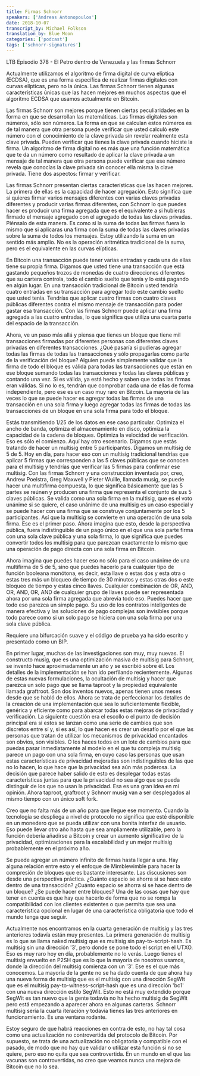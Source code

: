 ```yaml
---
title: Firmas Schnorr
speakers: ['Andreas Antonopoulos']
date: 2018-10-07
transcript_by: Michael Folkson
translation_by: Blue Moon
categories: ['podcast']
tags: ['schnorr-signatures']
---
```

LTB Episodio 378 - El Petro dentro de Venezuela y las firmas Schnorr

Actualmente utilizamos el algoritmo de firma digital de curva elíptica (ECDSA), que es una forma específica de realizar firmas digitales con curvas elípticas, pero no la única. Las firmas Schnorr tienen algunas características únicas que las hacen mejores en muchos aspectos que el algoritmo ECDSA que usamos actualmente en Bitcoin.

Las firmas Schnorr son mejores porque tienen ciertas peculiaridades en la forma en que se desarrollan las matemáticas. Las firmas digitales son números, sólo son números. La forma en que se calculan estos números es de tal manera que otra persona puede verificar que usted calculó este número con el conocimiento de la clave privada sin revelar realmente esta clave privada. Pueden verificar que tienes la clave privada cuando hiciste la firma. Un algoritmo de firma digital no es más que una función matemática que te da un número como resultado de aplicar la clave privada a un mensaje de tal manera que otra persona puede verificar que ese número revela que conocías la clave privada sin conocer ella misma la clave privada. Tiene dos aspectos: firmar y verificar.

Las firmas Schnorr presentan ciertas características que las hacen mejores. La primera de ellas es la capacidad de hacer agregación. Esto significa que si quieres firmar varios mensajes diferentes con varias claves privadas diferentes y producir varias firmas diferentes, con Schnorr lo que puedes hacer es producir una firma agregada que es el equivalente a si hubieras firmado el mensaje agregado con el agregado de todas las claves privadas. Piénsalo de esta manera. Es como si la suma de todas las firmas fuera lo mismo que si aplicaras una firma con la suma de todas las claves privadas sobre la suma de todos los mensajes. Estoy utilizando la suma en un sentido más amplio. No es la operación aritmética tradicional de la suma, pero es el equivalente en las curvas elípticas.

En Bitcoin una transacción puede tener varias entradas y cada una de ellas tiene su propia firma. Digamos que usted tiene una transacción que está gastando pequeños trozos de monedas de cuatro direcciones diferentes que su cartera controla, todo el cambio suelto que tenía y lo está pagando en algún lugar. En una transacción tradicional de Bitcoin usted tendría cuatro entradas en su transacción para agregar todo este cambio suelto que usted tenía. Tendrías que aplicar cuatro firmas con cuatro claves públicas diferentes contra el mismo mensaje de transacción para poder gastar esa transacción. Con las firmas Schnorr puede aplicar una firma agregada a las cuatro entradas, lo que significa que utiliza una cuarta parte del espacio de la transacción.

Ahora, ve un paso más allá y piensa que tienes un bloque que tiene mil transacciones firmadas por diferentes personas con diferentes claves privadas en diferentes transacciones. ¿Qué pasaría si pudieras agregar todas las firmas de todas las transacciones y sólo propagarlas como parte de la verificación del bloque? Alguien puede simplemente validar que la firma de todo el bloque es válida para todas las transacciones que están en ese bloque sumando todas las transacciones y todas las claves públicas y contando una vez. Si es válida, ya está hecho y saben que todas las firmas eran válidas. Si no lo es, tendrán que comprobar cada una de ellas de forma independiente, pero ese es un caso muy raro en Bitcoin. La mayoría de las veces lo que se puede hacer es agregar todas las firmas de una transacción en una sola firma y luego agregar todas las firmas de todas las transacciones de un bloque en una sola firma para todo el bloque.

Estás transmitiendo 1/25 de los datos en ese caso particular. Optimiza el ancho de banda, optimiza el almacenamiento en disco, optimiza la capacidad de la cadena de bloques. Optimiza la velocidad de verificación. Eso es sólo el comienzo. Aquí hay otro escenario. Digamos que estás tratando de hacer un multisig entre 5 participantes. Digamos un multisig de 5 de 5. Hoy en día, para hacer eso con un multisig tradicional tendrías que aplicar 5 firmas que corresponden a las 5 claves públicas que se conocen para el multisig y tendrías que verificar las 5 firmas para confirmar ese multisig. Con las firmas Schnorr y una construcción inventada por, creo, Andrew Poelstra, Greg Maxwell y Pieter Wuille, llamada musig, se puede hacer una multifirma compuesta, lo que significa básicamente que las 5 partes se reúnen y producen una firma que representa el conjunto de sus 5 claves públicas. Se valida como una sola firma en la multisig, que es el voto unánime si se quiere, el caso unánime de una multisig es un caso especial y se puede hacer con una firma que se construye conjuntamente por los 5 participantes. Así que la multisig se convierte en una operación de una sola firma. Ese es el primer paso. Ahora imagina que esto, desde la perspectiva pública, fuera indistinguible de un pago único en el que una sola parte firma con una sola clave pública y una sola firma, lo que significa que puedes convertir todos los multisig para que parezcan exactamente lo mismo que una operación de pago directa con una sola firma en Bitcoin.

Ahora imagina que puedes hacer eso no sólo para el caso unánime de una multifirma de 5 de 5, sino que puedes hacerlo para cualquier tipo de función booleana monótona, es decir, esta llave o estas dos y esta otra o estas tres más un bloqueo de tiempo de 30 minutos y estas otras dos o este bloqueo de tiempo y estas cinco llaves. Cualquier combinación de OR, AND, OR, AND, OR, AND de cualquier grupo de llaves puede ser representada ahora por una sola firma agregada que abrevia todo eso. Puedes hacer que todo eso parezca un simple pago. Su uso de los contratos inteligentes de manera efectiva y las soluciones de pago complejas son invisibles porque todo parece como si un solo pago se hiciera con una sola firma por una sola clave pública.

Requiere una bifurcación suave y el código de prueba ya ha sido escrito y presentado como un BIP.

En primer lugar, muchas de las investigaciones son muy, muy nuevas. El constructo musig, que es una optimización masiva de multisig para Schnorr, se inventó hace aproximadamente un año y se escribió sobre él. Los detalles de la implementación se han ido perfilando recientemente. Algunas de estas nuevas formulaciones, la ocultación de multisig y hacer que parezca un solo pago que se llama taproot y la propiedad equivalente llamada graftroot. Son dos inventos nuevos, apenas tienen unos meses desde que se habló de ellos. Ahora se trata de perfeccionar los detalles de la creación de una implementación que sea lo suficientemente flexible, genérica y eficiente como para abarcar todas estas mejoras de privacidad y verificación. La siguiente cuestión era el escollo o el punto de decisión principal era si estos se lanzan como una serie de cambios que son discretos entre sí y, si es así, lo que hacen es crear un desafío por el que las personas que tratan de utilizar los mecanismos de privacidad encantados son obvios, son visibles. O los haces todos en un lote de cambios para que puedas pasar inmediatamente al modelo en el que tu compleja multisig parece un pago con una sola firma, en cuyo caso las personas que usan estas características de privacidad mejoradas son indistinguibles de las que no lo hacen, lo que hace que la privacidad sea aún más poderosa. La decisión que parece haber salido de esto es desplegar todas estas características juntas para que la privacidad no sea algo que se pueda distinguir de los que no usan la privacidad. Esa es una gran idea en mi opinión. Ahora taproot, graftroot y Schnorr musig van a ser desplegados al mismo tiempo con un único soft fork.

Creo que no falta más de un año para que llegue ese momento. Cuando la tecnología se despliega a nivel de protocolo no significa que esté disponible en un monedero que se pueda utilizar con una bonita interfaz de usuario. Eso puede llevar otro año hasta que sea ampliamente utilizable, pero la función debería añadirse a Bitcoin y crear un aumento significativo de la privacidad, optimizaciones para la escalabilidad y un mejor multisig probablemente en el próximo año.

Se puede agregar un número infinito de firmas hasta llegar a una. Hay alguna relación entre esto y el enfoque de Mimblewimble para hacer la compresión de bloques que es bastante interesante. Las discusiones son desde una perspectiva práctica. ¿Cuánto espacio se ahorra si se hace esto dentro de una transacción? ¿Cuánto espacio se ahorra si se hace dentro de un bloque? ¿Se puede hacer entre bloques? Una de las cosas que hay que tener en cuenta es que hay que hacerlo de forma que no se rompa la compatibilidad con los clientes existentes o que permita que sea una característica opcional en lugar de una característica obligatoria que todo el mundo tenga que seguir.

Actualmente nos encontramos en la cuarta generación de multisig y las tres anteriores todavía están muy presentes. La primera generación de multisig es lo que se llama naked multisig que es multisig sin pay-to-script-hash. Es multisig sin una dirección '3', pero donde se pone todo el script en el UTXO. Eso es muy raro hoy en día, probablemente no lo verás. Luego tienes el multisig envuelto en P2SH que es lo que la mayoría de nosotros usamos, donde la dirección del multisig comienza con un '3'. Ese es el que más conocemos. La mayoría de la gente no se ha dado cuenta de que ahora hay una nueva forma de multisig que es el multisig con una dirección SegWIt que es el multisig pay-to-witness-script-hash que es una dirección 'bc1' con una nueva dirección estilo SegWit. Esto no está muy extendido porque SegWit es tan nuevo que la gente todavía no ha hecho multisig de SegWit pero está empezando a aparecer ahora en algunas carteras. Schnorr multisig sería la cuarta iteración y todavía tienes las tres anteriores en funcionamiento. Es una ventana rodante.

Estoy seguro de que habrá reacciones en contra de esto, no hay tal cosa como una actualización no controvertida del protocolo de Bitcoin. Por supuesto, se trata de una actualización no obligatoria y compatible con el pasado, de modo que no hay que validar o utilizar esta función si no se quiere, pero eso no quita que sea controvertida. En un mundo en el que las vacunas son controvertidas, no creo que veamos nunca una mejora de Bitcoin que no lo sea.


